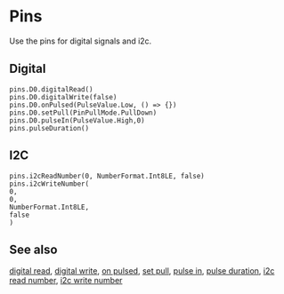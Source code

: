 # Pins

Use the pins for digital signals and i2c.

## Digital

```cards
pins.D0.digitalRead()
pins.D0.digitalWrite(false)
pins.D0.onPulsed(PulseValue.Low, () => {})
pins.D0.setPull(PinPullMode.PullDown)
pins.D0.pulseIn(PulseValue.High,0)
pins.pulseDuration()
```

## I2C

```cards
pins.i2cReadNumber(0, NumberFormat.Int8LE, false)
pins.i2cWriteNumber(
0,
0,
NumberFormat.Int8LE,
false
)
```

## See also

[digital read](/reference/pins/digital-read), [digital write](/reference/pins/digital-write), [on pulsed](/reference/pins/on-pulsed), [set pull](/reference/pins/set-pull), [pulse in](/reference/pins/pulse-in), [pulse duration](/reference/pins/pulse-duration), [i2c read number](/reference/pins/i2c-read-number), [i2c write number](/reference/pins/i2c-write-number)